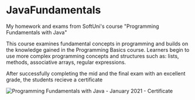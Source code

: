 # JavaFundamentals
My homework and exams from SoftUni's course "Programming Fundamentals with Java"

This course examines fundamental concepts in programming and builds on the knowledge gained in the Programming Basics course. Learners begin to use more complex programming concepts and structures such as: lists, methods, associative arrays, regular expressions.

After successfully completing the mid and the final exam with an excellent grade, the students recieve a certificate


![Programming Fundamentals with Java - January 2021 - Certificate](https://user-images.githubusercontent.com/14092013/225956734-1947aa24-5bdc-4220-a51b-c9ed9c6c0637.jpeg)
